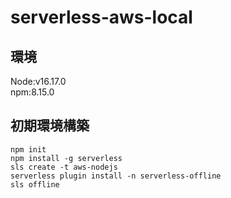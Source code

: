 # serverless-aws-local

## 環境
Node:v16.17.0<br>
npm:8.15.0

## 初期環境構築
```
npm init
npm install -g serverless
sls create -t aws-nodejs
serverless plugin install -n serverless-offline
sls offline
```
